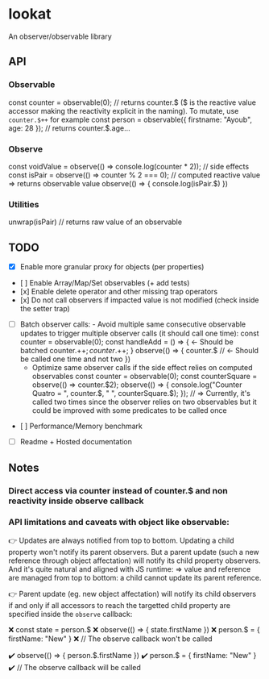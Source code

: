 # lookat

An observer/observable library

## API

### Observable

const counter = observable(0); // returns counter.$ ($ is the reactive value accessor making the reactivity explicit in the naming). To mutate, use `counter.$++` for example
const person = observable({ firstname: "Ayoub", age: 28 }); // returns counter.\$.age...

### Observe

const voidValue = observe(() => console.log(counter \* 2)); // side effects
const isPair = observe(() => counter % 2 === 0); // computed reactive value => returns observable value
observe(() => {
console.log(isPair.\$)
})

### Utilities

unwrap(isPair) // returns raw value of an observable

## TODO

-   [x] Enable more granular proxy for objects (per properties)
-   [ ] Enable Array/Map/Set observables (+ add tests)
-   [x] Enable delete operator and other missing trap operators
-   [x] Do not call observers if impacted value is not modified (check inside the setter trap)
-   [ ] Batch observer calls: - Avoid multiple same consecutive observable updates to trigger multiple observer calls (it should call one time):
        const counter = observable(0);
        const handleAdd = () => { <- Should be batched
        counter.$++;
        counter.$++;
        }
        observe(() => {
        counter.$ // <- Should be called one time and not two
    })
    - Optimize same observer calls if the side effect relies on computed observables
    const counter = observable(0);
    const counterSquare = observe(() => counter.$2);
        observe(() => {
        console.log("Counter Quatro = ", counter.$, " ", counterSquare.\$);
        });
        // => Currently, it's called two times since the observer relies on two observables but it could be improved with some predicates to be called once

-   [ ] Performance/Memory benchmark
-   [ ] Readme + Hosted documentation

## Notes

### Direct access via counter instead of counter.\$ and non reactivity inside observe callback

### API limitations and caveats with object like observable:

👉 Updates are always notified from top to bottom. Updating a child property won't notify its parent observers. But a parent update (such a new reference through object affectation) will notify its child property observers. And it's quite natural and aligned with JS runtime:
=> value and reference are managed from top to bottom: a child cannot update its parent reference.

👉 Parent update (eg. new object affectation) will notify its child observers if and only if all accessors to reach the targetted child property are specified inside the `observe` callback:

❌ const state = person.$
❌	observe(() => { state.firstName })
❌	person.$ = { firstName: "New" }
❌ // The observe callback won't be called

✔️ observe(() => { person.$.firstName })
✔️	person.$ = { firstName: "New" }
✔️ // The observe callback will be called
